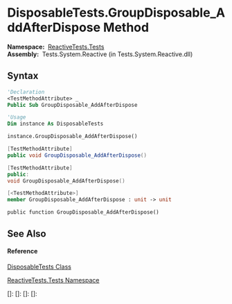 # DisposableTests.GroupDisposable\_AddAfterDispose Method

**Namespace:**  [ReactiveTests.Tests](ReactiveTests.Tests\ReactiveTests.Tests.md)  
**Assembly:**  Tests.System.Reactive (in Tests.System.Reactive.dll)

## Syntax

```vb
'Declaration
<TestMethodAttribute> _
Public Sub GroupDisposable_AddAfterDispose
```

```vb
'Usage
Dim instance As DisposableTests

instance.GroupDisposable_AddAfterDispose()
```

```csharp
[TestMethodAttribute]
public void GroupDisposable_AddAfterDispose()
```

```c++
[TestMethodAttribute]
public:
void GroupDisposable_AddAfterDispose()
```

```fsharp
[<TestMethodAttribute>]
member GroupDisposable_AddAfterDispose : unit -> unit 
```

```jscript
public function GroupDisposable_AddAfterDispose()
```

## See Also

#### Reference

[DisposableTests Class](DisposableTests\DisposableTests.md)

[ReactiveTests.Tests Namespace](ReactiveTests.Tests\ReactiveTests.Tests.md)

[]: 
[]: 
[]: 
[]: 